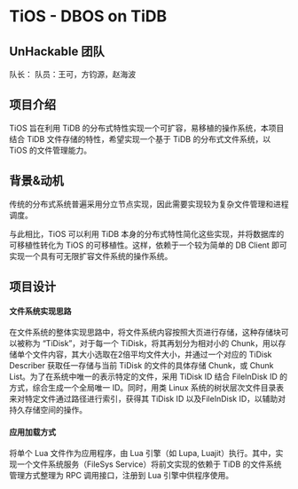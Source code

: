 # TiOS - DBOS on TiDB

## UnHackable 团队

队长：
队员：王可，方钧源，赵海波

## 项目介绍

TiOS 旨在利用 TiDB 的分布式特性实现一个可扩容，易移植的操作系统，本项目结合 TiDB 文件存储的特性，希望实现一个基于 TiDB 的分布式文件系统，以 TiOS 的文件管理能力。

## 背景&动机

传统的分布式系统普遍采用分立节点实现，因此需要实现较为复杂文件管理和进程调度。

与此相比，TiOS 可以利用 TiDB 本身的分布式特性简化这些实现，并将数据库的可移植性转化为 TiOS 的可移植性。这样，依赖于一个较为简单的 DB Client 即可实现一个具有可无限扩容文件系统的操作系统。

## 项目设计

#### 文件系统实现思路

在文件系统的整体实现思路中，将文件系统内容按照大页进行存储，这种存储块可以被称为 “TiDisk”，对于每一个 TiDisk，将其再划分为相对小的 Chunk，用以存储单个文件内容，其大小选取在2倍平均文件大小，并通过一个对应的 TiDisk Describer 获取任一存储与当前 TiDisk 的文件的具体存储 Chunk，或 Chunk List。为了在系统中唯一的表示特定的文件，采用 TiDisk ID 结合 FileInDisk ID 的方式，综合生成一个全局唯一 ID。同时，用类 Linux 系统的树状层次文件目录表来对特定文件通过路径进行索引，获得其 TiDisk ID 以及FileInDisk ID，以辅助对持久存储空间的操作。

#### 应用加载方式

将单个 Lua 文件作为应用程序，由 Lua 引擎（如 Lupa, Luajit）执行。其中，实现一个文件系统服务（FileSys Service）将前文实现的依赖于 TiDB 的文件系统管理方式整理为 RPC 调用接口，注册到 Lua 引擎中供程序使用。
